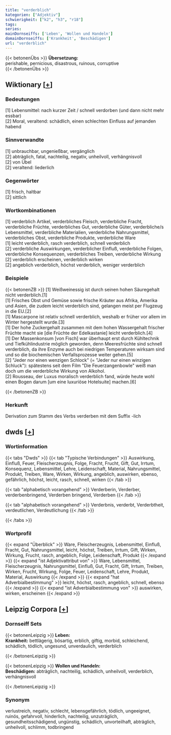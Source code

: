 ```yaml
---
title: "verderblich"
kategorien: ["Adjektiv"]
schwierigkeit: ["k2", "h3", "r18"]
tags:
series:
mainDornseiffs: ['Leben', 'Wollen und Handeln']
domainDornseiffs: ['Krankheit', 'Beschädigen']
url: "verderblich"
---
```


{{< betonenÜbs >}}
**Übersetzung:**  
perishable, pernicious, disastrous, ruinous, corruptive  
{{< /betonenÜbs >}}

## Wiktionary [[+](https://de.wiktionary.org/wiki/verderblich)]

### Bedeutungen
[1] Lebensmittel: nach kurzer Zeit / schnell verdorben (und dann nicht mehr essbar)  
[2] Moral, veraltend: schädlich, einen schlechten Einfluss auf jemanden habend  

### Sinnverwandte
[1] unbrauchbar, ungenießbar, vergänglich  
[2] abträglich, fatal, nachteilig, negativ, unheilvoll, verhängnisvoll  
[2] von Übel  
[2] veraltend: liederlich  

### Gegenwörter
[1] frisch, haltbar  
[2] sittlich  

### Wortkombinationen
[1] verderblich Artikel, verderbliches Fleisch, verderbliche Fracht, verderbliche Früchte, verderbliches Gut, verderbliche Güter, verderbliche/s Lebensmittel, verderbliche Materialien, verderbliche Nahrungsmittel, verderbliches Obst, verderbliche Produkte, verderbliche Ware  
[1] leicht verderblich, rasch verderblich, schnell verderblich  
[2] verderbliche Auswirkungen, verderblicher Einfluß, verderbliche Folgen, verderbliche Konsequenzen, verderbliches Treiben, verderbliche Wirkung  
[2] verderblich erscheinen, verderblich wirken  
[2] angeblich verderblich, höchst verderblich, weniger verderblich  

### Beispiele
{{< betonenZB >}}
[1] Weißweinessig ist durch seinen hohen Säuregehalt nicht verderblich.[1]  
[1] Frisches Obst und Gemüse sowie frische Kräuter aus Afrika, Amerika und Asien, die zudem leicht verderblich sind, gelangen meist per Flugzeug in die EU.[2]  
[1] Mascarpone ist relativ schnell verderblich, weshalb er früher vor allem im Winter hergestellt wurde.[3]  
[1] Der hohe Zuckergehalt zusammen mit dem hohen Wassergehalt frischer Früchte macht sie [die Früchte der Edelkastanie] leicht verderblich.[4]  
[1] Der Massenkonsum [von Fisch] war überhaupt erst durch Kühltechnik und Tiefkühlindustrie möglich geworden, denn Meeresfrüchte sind schnell verderblich, da ihre Enzyme auch bei niedrigen Temperaturen wirksam sind und so die biochemischen Verfallsprozesse weiter gehen.[5]  
[2] "Jeder nor einen wenzigen Schlock" (= "Jeder nur einen winzigen Schluck"): spätestens seit dem Film "Die Feuerzangenbowle" weiß man doch um die verderbliche Wirkung von Alkohol.  
[2] Rousseau, der Luxus moralisch verderblich fand, würde heute wohl einen Bogen darum [um eine luxuriöse Hotelsuite] machen.[6]  

{{< /betonenZB >}}
### Herkunft
Derivation zum Stamm des Verbs verderben mit dem Suffix -lich  



## dwds [[+](https://www.dwds.de/wb/verderblich)]

### Wortinformation
{{< tabs "Dwds" >}}
{{< tab "Typische Verbindungen" >}}
Auswirkung, Einfluß, Feuer, Fleischerzeugnis, Folge, Fracht, Frucht, Gift, Gut, Irrtum, Konsequenz, Lebensmittel, Lehre, Leidenschaft, Material, Nahrungsmittel, Produkt, Treiben, Ware, Wirken, Wirkung, angeblich, auswirken, ebenso, gefährlich, höchst, leicht, rasch, schnell, wirken
{{< /tab >}}

{{< tab "alphabetisch vorangehend" >}}
Verderberin, Verderber, verderbenbringend, Verderben bringend, Verderben
{{< /tab >}}

{{< tab "alphabetisch vorangehend" >}}
Verderbnis, verderbt, Verderbtheit, verdeutlichen, Verdeutlichung
{{< /tab >}}

{{< /tabs >}}

### Wortprofil
{{< expand "Überblick" >}} Ware, Fleischerzeugnis, Lebensmittel, Einfluß, Fracht, Gut, Nahrungsmittel, leicht, höchst, Treiben, Irrtum, Gift, Wirken, Wirkung, Frucht, rasch, angeblich, Folge, Leidenschaft, Produkt {{< /expand >}}
{{< expand "ist Adjektivattribut von" >}} Ware, Lebensmittel, Fleischerzeugnis, Nahrungsmittel, Einfluß, Gut, Fracht, Gift, Irrtum, Treiben, Wirken, Frucht, Wirkung, Folge, Feuer, Leidenschaft, Lehre, Produkt, Material, Auswirkung {{< /expand >}}
{{< expand "hat Adverbialbestimmung" >}} leicht, höchst, rasch, angeblich, schnell, ebenso {{< /expand >}}
{{< expand "ist Adverbialbestimmung von" >}} auswirken, wirken, erscheinen {{< /expand >}}

## Leipzig Corpora [[+](https://corpora.uni-leipzig.de/en/res?word=verderblich&corpusId=deu_newscrawl-public_2018)]

### Dornseiff Sets
{{< betonenLeipzig >}}
**Leben:**  
**Krankheit:** bettlägerig, bösartig, erblich, giftig, morbid, schleichend, schädlich, tödlich, ungesund, unverdaulich, verderblich  

{{< /betonenLeipzig >}}


{{< betonenLeipzig >}}
**Wollen und Handeln:**  
**Beschädigen:** abträglich, nachteilig, schädlich, unheilvoll, verderblich, verhängnisvoll  

{{< /betonenLeipzig >}}

### Synonym
verlustreich, negativ, schlecht, lebensgefährlich, tödlich, ungeeignet, ruinös, gefahrvoll, hinderlich, nachteilig, unzuträglich, gesundheitsschädigend, ungünstig, schädlich, unvorteilhaft, abträglich, unheilvoll, schlimm, todbringend

